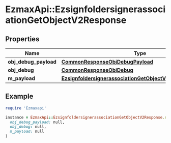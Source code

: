 # EzmaxApi::EzsignfoldersignerassociationGetObjectV2Response

## Properties

| Name | Type | Description | Notes |
| ---- | ---- | ----------- | ----- |
| **obj_debug_payload** | [**CommonResponseObjDebugPayload**](CommonResponseObjDebugPayload.md) |  |  |
| **obj_debug** | [**CommonResponseObjDebug**](CommonResponseObjDebug.md) |  | [optional] |
| **m_payload** | [**EzsignfoldersignerassociationGetObjectV2ResponseMPayload**](EzsignfoldersignerassociationGetObjectV2ResponseMPayload.md) |  |  |

## Example

```ruby
require 'Ezmaxapi'

instance = EzmaxApi::EzsignfoldersignerassociationGetObjectV2Response.new(
  obj_debug_payload: null,
  obj_debug: null,
  m_payload: null
)
```

